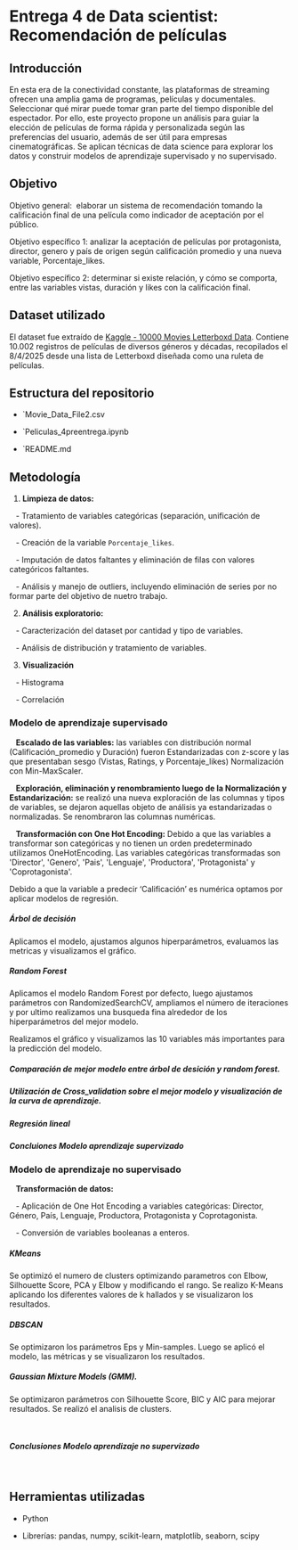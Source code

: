 # Entrega 4 de Data scientist: Recomendación de películas


## Introducción


En esta era de la conectividad constante, las plataformas de streaming ofrecen una amplia gama de programas, películas y documentales. Seleccionar qué mirar puede tomar gran parte del tiempo disponible del espectador. Por ello, este proyecto propone un análisis para guiar la elección de películas de forma rápida y personalizada según las preferencias del usuario, además de ser útil para empresas cinematográficas. Se aplican técnicas de data science para explorar los datos y construir modelos de aprendizaje supervisado y no supervisado.


## Objetivo


Objetivo general:  elaborar un sistema de recomendación tomando la calificación final de una película como indicador de aceptación por el público.


Objetivo específico 1: analizar la aceptación de películas por protagonista, director, genero y país de origen según calificación promedio y una nueva variable, Porcentaje_likes.


Objetivo específico 2: determinar si existe relación, y cómo se comporta, entre las variables vistas, duración y likes con la calificación final.


## Dataset utilizado


El dataset fue extraído de [Kaggle - 10000 Movies Letterboxd Data](https://www.kaggle.com/datasets/ky1338/10000-movies-letterboxd-data). Contiene 10.002 registros de películas de diversos géneros y décadas, recopilados el 8/4/2025 desde una lista de Letterboxd diseñada como una ruleta de películas.


## Estructura del repositorio


- `Movie_Data_File2.csv

- `Peliculas_4preentrega.ipynb

- `README.md


## Metodología


1. **Limpieza de datos:**  

   - Tratamiento de variables categóricas (separación, unificación de valores).  

   - Creación de la variable `Porcentaje_likes`.  

   - Imputación de datos faltantes y eliminación de filas con valores categóricos faltantes.  

   - Análisis y manejo de outliers, incluyendo eliminación de series por no formar parte del objetivo de nuetro trabajo.


2. **Análisis exploratorio:**  

   - Caracterización del dataset por cantidad y tipo de variables.  

   - Análisis de distribución y tratamiento de variables.


3. **Visualización**

   - Histograma

   - Correlación 


### Modelo de aprendizaje supervisado


   **Escalado de las variables:** las variables con distribución normal (Calificación_promedio y Duración) fueron Estandarizadas con z-score y las que presentaban sesgo (Vistas, Ratings, y Porcentaje_likes) Normalización con Min-MaxScaler.


   **Exploración, eliminación y renombramiento luego de la Normalización y Estandarización:** se realizó una nueva exploración de las columnas y tipos de variables, se dejaron aquellas objeto de análisis ya estandarizadas o normalizadas. Se renombraron las columnas numéricas.


   **Transformación con One Hot Encoding:** Debido a que las variables a transformar son categóricas y no tienen un orden predeterminado utilizamos OneHotEncoding. Las variables categóricas transformadas son 'Director', 'Genero', 'Pais', 'Lenguaje', 'Productora', 'Protagonista' y 'Coprotagonista'.


Debido a que la variable a predecir ‘Calificación’ es numérica optamos por aplicar modelos de regresión.


##### Árbol de decisión


Aplicamos el modelo, ajustamos algunos hiperparámetros, evaluamos las metricas y visualizamos el gráfico.


##### Random Forest


Aplicamos el modelo Random Forest por defecto, luego ajustamos parámetros con RandomizedSearchCV, ampliamos el número de iteraciones y por ultimo realizamos una busqueda fina alrededor de los hiperparámetros del mejor modelo. 


Realizamos el gráfico y visualizamos las 10 variables más importantes para la predicción del modelo.


##### Comparación de mejor modelo entre árbol de desición y random forest.


##### Utilización de Cross_validation sobre el mejor modelo y visualización de la curva de aprendizaje.


##### Regresión lineal


##### Concluiones Modelo aprendizaje supervizado


### Modelo de aprendizaje no supervisado


   **Transformación de datos:**  

   - Aplicación de One Hot Encoding a variables categóricas: Director, Género, País, Lenguaje, Productora, Protagonista y Coprotagonista.  

   - Conversión de variables booleanas a enteros.


##### KMeans 


Se optimizó el numero de clusters optimizando parametros con Elbow, Silhouette Score, PCA y Elbow y modificando el rango. Se realizo K-Means aplicando los diferentes valores de k hallados y se visualizaron los resultados.


##### DBSCAN 


Se optimizaron los parámetros Eps y Min-samples. Luego se aplicó el modelo, las métricas y se visualizaron los resultados.


##### Gaussian Mixture Models (GMM).  


Se optimizaron parámetros con Silhouette Score, BIC y AIC para mejorar resultados. Se realizó el analisis de clusters. 

 

##### Conclusiones Modelo aprendizaje no supervizado

      

## Herramientas utilizadas


- Python  

- Librerías: pandas, numpy, scikit-learn, matplotlib, seaborn, scipy


